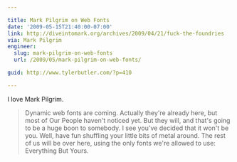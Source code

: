 ```yaml
---

title: Mark Pilgrim on Web Fonts
date: '2009-05-15T21:40:00-07:00'
link: http://diveintomark.org/archives/2009/04/21/fuck-the-foundries
via: Mark Pilgrim
engineer:
  slug: mark-pilgrim-on-web-fonts
  url: /2009/05/mark-pilgrim-on-web-fonts/

guid: http://www.tylerbutler.com/?p=410

---
```


I love Mark Pilgrim.

> Dynamic web fonts are coming. Actually they're already here, but most of Our
People haven't noticed yet. But they will, and that's going to be a huge boon
to somebody. I see you've decided that it won't be you. Well, have fun
shuffling your little bits of metal around. The rest of us will be over here,
using the only fonts we're allowed to use: Everything But Yours.
